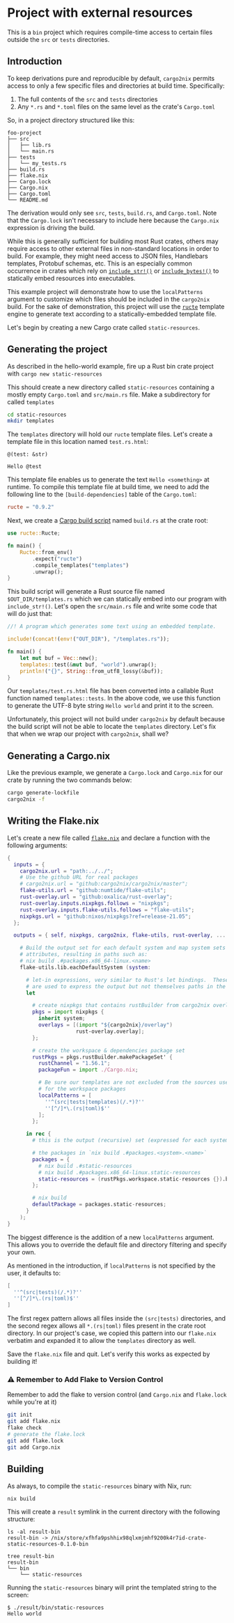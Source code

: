 # Project with external resources

This is a `bin` project which requires compile-time access to certain files
outside the `src` or `tests` directories.

## Introduction

To keep derivations pure and reproducible by default, `cargo2nix` permits access
to only a few specific files and directories at build time. Specifically:

1. The full contents of the `src` and `tests` directories
2. Any `*.rs` and `*.toml` files on the same level as the crate's `Cargo.toml`

So, in a project directory structured like this:

```text
foo-project
├── src
│   ├── lib.rs
│   └── main.rs
├── tests
│   └── my_tests.rs
├── build.rs
├── flake.nix
├── Cargo.lock
├── Cargo.nix
├── Cargo.toml
└── README.md
```

The derivation would only see `src`, `tests`, `build.rs`, and `Cargo.toml`. Note
that the `Cargo.lock` isn't necessary to include here because the `Cargo.nix`
expression is driving the build.

While this is generally sufficient for building most Rust crates, others may
require access to other external files in non-standard locations in order to
build. For example, they might need access to JSON files, Handlebars templates,
Protobuf schemas, etc. This is an especially common occurrence in crates which
rely on [`include_str!()`] or [`include_bytes!()`] to statically embed resources
into executables.

[`include_str!()`]: https://doc.rust-lang.org/std/macro.include_str.html
[`include_bytes!()`]: https://doc.rust-lang.org/std/macro.include_bytes.html

This example project will demonstrate how to use the `localPatterns` argument to
customize which files should be included in the `cargo2nix` build. For the sake
of demonstration, this project will use the [`ructe`] template engine to
generate text according to a statically-embedded template file.

[`ructe`]: https://github.com/kaj/ructe

Let's begin by creating a new Cargo crate called `static-resources`.

## Generating the project

As described in the hello-world example, fire up a Rust bin crate project with
`cargo new static-resources`

This should create a new directory called `static-resources` containing a mostly
empty `Cargo.toml` and `src/main.rs` file. Make a subdirectory for called `templates`

```bash
cd static-resources
mkdir templates
```

The `templates` directory will hold our `ructe` template files. Let's create a
template file in this location named `test.rs.html`:

```text
@(test: &str)

Hello @test
```

This template file enables us to generate the text `Hello <something>` at
runtime. To compile this template file at build time, we need to add the
following line to the `[build-dependencies]` table of the `Cargo.toml`:

```toml
ructe = "0.9.2"
```

Next, we create a [Cargo build script] named `build.rs` at the crate root:

[Cargo build script]: https://doc.rust-lang.org/cargo/reference/build-scripts.html

```rust
use ructe::Ructe;

fn main() {
    Ructe::from_env()
        .expect("ructe")
        .compile_templates("templates")
        .unwrap();
}
```

This build script will generate a Rust source file named `$OUT_DIR/templates.rs`
which we can statically embed into our program with `include_str!()`. Let's open
the `src/main.rs` file and write some code that will do just that:

```rust
//! A program which generates some text using an embedded template.

include!(concat!(env!("OUT_DIR"), "/templates.rs"));

fn main() {
    let mut buf = Vec::new();
    templates::test(&mut buf, "world").unwrap();
    println!("{}", String::from_utf8_lossy(&buf));
}
```

Our `templates/test.rs.html` file has been converted into a callable Rust
function named `templates::tests`. In the above code, we use this function to
generate the UTF-8 byte string `Hello world` and print it to the screen.

Unfortunately, this project will not build under `cargo2nix` by default because
the build script will not be able to locate the `templates` directory. Let's fix
that when we wrap our project with `cargo2nix`, shall we?


## Generating a Cargo.nix

Like the previous example, we generate a `Cargo.lock` and `Cargo.nix` for our
crate by running the two commands below:

```bash
cargo generate-lockfile
cargo2nix -f
```

## Writing the Flake.nix

Let's create a new file called [`flake.nix`] and declare a function with the
following arguments:

[`flake.nix`]: ./flake.nix

```nix
{
  inputs = {
    cargo2nix.url = "path:../../";
    # Use the github URL for real packages
    # cargo2nix.url = "github:cargo2nix/cargo2nix/master";
    flake-utils.url = "github:numtide/flake-utils";
    rust-overlay.url = "github:oxalica/rust-overlay";
    rust-overlay.inputs.nixpkgs.follows = "nixpkgs";
    rust-overlay.inputs.flake-utils.follows = "flake-utils";
    nixpkgs.url = "github:nixos/nixpkgs?ref=release-21.05";
  };

  outputs = { self, nixpkgs, cargo2nix, flake-utils, rust-overlay, ... }:

    # Build the output set for each default system and map system sets into
    # attributes, resulting in paths such as:
    # nix build .#packages.x86_64-linux.<name>
    flake-utils.lib.eachDefaultSystem (system:

      # let-in expressions, very similar to Rust's let bindings.  These names
      # are used to express the output but not themselves paths in the output.
      let

        # create nixpkgs that contains rustBuilder from cargo2nix overlay
        pkgs = import nixpkgs {
          inherit system;
          overlays = [(import "${cargo2nix}/overlay")
                      rust-overlay.overlay];
        };

        # create the workspace & dependencies package set
        rustPkgs = pkgs.rustBuilder.makePackageSet' {
          rustChannel = "1.56.1";
          packageFun = import ./Cargo.nix;

          # Be sure our templates are not excluded from the sources used by nix
          # for the workspace packages
          localPatterns = [
            ''^(src|tests|templates)(/.*)?''
            ''[^/]*\.(rs|toml)$''
          ];
        };

      in rec {
        # this is the output (recursive) set (expressed for each system)

        # the packages in `nix build .#packages.<system>.<name>`
        packages = {
          # nix build .#static-resources
          # nix build .#packages.x86_64-linux.static-resources
          static-resources = (rustPkgs.workspace.static-resources {}).bin;
        };

        # nix build
        defaultPackage = packages.static-resources;
      }
    );
}
```


The biggest difference is the addition of a new `localPatterns` argument. This
allows you to override the default file and directory filtering and specify your
own.

As mentioned in the introduction, if `localPatterns` is not specified by the
user, it defaults to:

```nix
[
  ''^(src|tests)(/.*)?''
  ''[^/]*\.(rs|toml)$''
]
```

The first regex pattern allows all files inside the `(src|tests)` directories,
and the second regex allows all `*.(rs|toml)` files present in the crate root
directory. In our project's case, we copied this pattern into our `flake.nix`
verbatim and expanded it to allow the `templates` directory as well.

Save the `flake.nix` file and quit. Let's verify this works as expected by
building it!

### :warning: Remember to Add Flake to Version Control

 Remember to add the flake to version control (and `Cargo.nix` and `flake.lock`
while you're at it)

```bash
git init
git add flake.nix
flake check
# generate the flake.lock
git add flake.lock
git add Cargo.nix
```

## Building

As always, to compile the `static-resources` binary with Nix, run:

```bash
nix build
```

This will create a `result` symlink in the current directory with the following
structure:

```text
ls -al result-bin
result-bin -> /nix/store/xfhfa9pshhix98qlxmjmhf9200k4r7id-crate-static-resources-0.1.0-bin

tree result-bin
result-bin
└── bin
    └── static-resources
```

Running the `static-resources` binary will print the templated string to the
screen:

```text
$ ./result/bin/static-resources
Hello world

```
